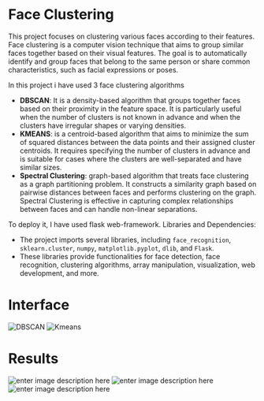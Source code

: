 # Face Clustering
This project focuses on clustering various faces according to their features. Face clustering is a computer vision technique that aims to group similar faces together based on their visual features. The goal is to automatically identify and group faces that belong to the same person or share common characteristics, such as facial expressions or poses.

In this project i have used 3 face clustering algorithms

 - **DBSCAN**: It is a density-based algorithm that groups together faces based on their proximity in the feature space. It is particularly useful when the number of clusters is not known in advance and when the clusters have irregular shapes or varying densities.
 - **KMEANS**: is a centroid-based algorithm that aims to minimize the sum of squared distances between the data points and their assigned cluster centroids. It requires specifying the number of clusters in advance and is suitable for cases where the clusters are well-separated and have similar sizes.
 - **Spectral Clustering**: graph-based algorithm that treats face clustering as a graph partitioning problem. It constructs a similarity graph based on pairwise distances between faces and performs clustering on the graph. Spectral Clustering is effective in capturing complex relationships between faces and can handle non-linear separations.

To deploy it, I have used flask web-framework.
Libraries and Dependencies:

-   The project imports several libraries, including `face_recognition`, `sklearn.cluster`, `numpy`, `matplotlib.pyplot`, `dlib`, and `Flask`.
-   These libraries provide functionalities for face detection, face recognition, clustering algorithms, array manipulation, visualization, web development, and more.
# Interface
![DBSCAN](https://github.com/Kush-2103/kush_project1/blob/main/images/db.png)
![Kmeans](https://github.com/Kush-2103/kush_project1/blob/main/images/km.png)

# Results
![enter image description here](https://github.com/Kush-2103/kush_project1/blob/main/images/1.png)
![enter image description here](https://github.com/Kush-2103/kush_project1/blob/main/images/2.png)
![enter image description here](https://github.com/Kush-2103/kush_project1/blob/main/images/3.png)
